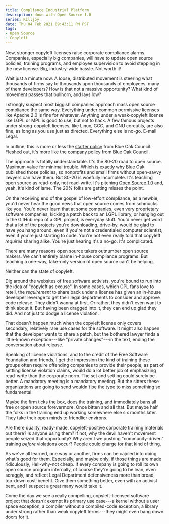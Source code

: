 ```yaml
---
title: Compliance Industrial Platform
description: down with Open Source 1.0
series: Killjoy
date: Thu 04 Feb 2021 09:43:11 PM PST
tags:
- Open Source
- Copyleft
---
```


New, stronger copyleft licenses raise corporate compliance alarms.  Companies, especially big companies, will have to update open source policies, training programs, and employee supervision to avoid stepping in the new license.  Big, industry-wide hassle.  Not worth it!

Wait just a minute now.  A loose, distributed movement is steering what thousands of firms say to thousands upon thousands of employees, many of them developers?  How is that not a massive opportunity?  What kind of movement passes that bullhorn, and lays low?

I strongly suspect most biggish companies approach mass open source compliance the same way.  Everything under common permissive licenses like Apache 2.0 is fine for whatever.  Anything under a weak-copyleft license like LGPL or MPL is good to use, but not to hack.  A few famous projects under strong-copyleft licenses, like Linux, GCC, and GNU coreutils, are also fine, as long as you use just as directed.  Everything else is no-go.  E-mail Legal.

In outline, this is more or less the [starter policy](https://blueoakcouncil.org/starter-policy) from Blue Oak Council.  Fleshed out, it's more like the [company policy](https://blueoakcouncil.org/company-policy) from Blue Oak Council.

The approach is totally understandable.  It's the 80-20 road to open source.  Maximum value for minimal trouble.  Which is exactly why Blue Oak published those policies, so nonprofits and small firms without open-savvy lawyers can have them.  But 80-20 is woefully incomplete.  It's teaching open source as read-only, not read-write.  It's pitching [Open Source 1.0](https://en.wikipedia.org/wiki/Web_2.0#Web_1.0) and, yeah, it's kind of lame.  The 20% folks are getting misses the point.

On the receiving end of the gospel of low-effort compliance, as a newbie, you'd never hear the good news that open source comes from schmucks like you.  You'd never learn that at some companies, even very proprietary software companies, kicking a patch back to an LGPL library, or hanging out in the GitHub repo of a GPL project, is everyday stuff.  You'd never get word that a lot of the projects you're downloading, drive-by, would be glad to have you hang around, even if you're not a credentialed computer scientist, even if you're just starting to code.  You're not even really told that copyleft _requires_ sharing alike.  You're just hearing it's a no-go.  It's complicated.

There are many reasons open source takers outnumber open source makers.  We can't entirely blame in-house compliance programs.  But teaching a one-way, take-only version of open source can't be helping.

Neither can the state of copyleft.

Dig around the websites of free software activists, you're bound to run into the idea of "copyleft as excuse".  In some cases, which GPL fans love to retell, the _requirement_ to share back under a license has given an in-house developer leverage to get their legal departments to consider and approve code release.  They didn't wanna at first.  Or rather, they didn't even want to think about it.  But having been dragged into it, they can end up glad they did.  And not just to dodge a license violation.

That doesn't happen much when the copyleft license only covers secondary, relatively rare use cases for the software.  It might also happen that the developer wants to share a patch, but the bothered lawyer finds a little-known exception---like "private changes"---in the text, ending the conversation about release.

Speaking of license violations, and to the credit of the Free Software Foundation and friends, I get the impression the kind of training these groups often require offending companies to provide their people, as part of settling license violation claims, would do a lot better job of emphasizing read-write than the corporate norm.  The set and setting could surely be better.  A mandatory meeting is a mandatory meeting.  But the sitters these organizations are going to send wouldn't be the type to miss something so fundamental.

Maybe the firm ticks the box, does the training, and immediately bans all free or open source forevermore.  Once bitten and all that.  But maybe half the folks in the training end up working somewhere else six months later.  They take their open minds to friendlier environs.

Are there quality, ready-made, copyleft-positive corporate training materials out there?  Is anyone using them?  If not, why the devil haven't movement people seized that opportunity?  Why aren't we pushing "community-driven" training _before_ violations occur?  People could charge for that kind of thing.

As we've all learned, one way or another, firms can be cajoled into doing what's good for them.  Especially, and maybe only, if those things are made ridiculously, Hell-why-not cheap.  If every company is going to roll its own open source program internally, of course they're going to be lean, even scraggly, and reflect Legal Department defensiveness more than broad, top-down cost-benefit.  Give them something better, even with an activist bent, and I suspect a great many would take it.

Come the day we see a really compelling, copyleft-licensed software project that _doesn't_ exempt its primary use case---a kernel without a user space exception, a compiler without a compiled-code exception, a library under strong rather than weak copyleft terms---they might even bang down doors for it.
